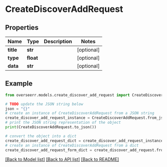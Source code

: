 # CreateDiscoverAddRequest


## Properties

Name | Type | Description | Notes
------------ | ------------- | ------------- | -------------
**title** | **str** |  | [optional] 
**type** | **float** |  | [optional] 
**data** | **str** |  | [optional] 

## Example

```python
from overseerr.models.create_discover_add_request import CreateDiscoverAddRequest

# TODO update the JSON string below
json = "{}"
# create an instance of CreateDiscoverAddRequest from a JSON string
create_discover_add_request_instance = CreateDiscoverAddRequest.from_json(json)
# print the JSON string representation of the object
print(CreateDiscoverAddRequest.to_json())

# convert the object into a dict
create_discover_add_request_dict = create_discover_add_request_instance.to_dict()
# create an instance of CreateDiscoverAddRequest from a dict
create_discover_add_request_form_dict = create_discover_add_request.from_dict(create_discover_add_request_dict)
```
[[Back to Model list]](../README.md#documentation-for-models) [[Back to API list]](../README.md#documentation-for-api-endpoints) [[Back to README]](../README.md)



